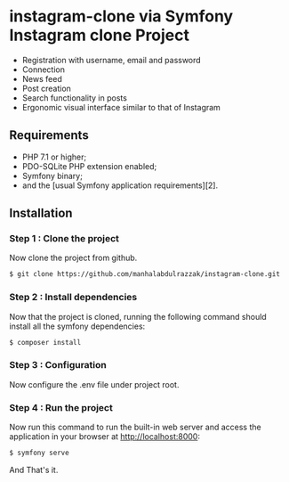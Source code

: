 **instagram-clone via Symfony** 
Instagram clone Project
========================

- Registration with username, email and password
- Connection
- News feed
- Post creation
- Search functionality in posts
- Ergonomic visual interface similar to that of Instagram

Requirements
------------

  * PHP 7.1 or higher;
  * PDO-SQLite PHP extension enabled;
  * Symfony binary;
  * and the [usual Symfony application requirements][2].

Installation
------------

### Step 1 : Clone the project

Now clone the project from github.

```bash
$ git clone https://github.com/manhalabdulrazzak/instagram-clone.git
```

### Step 2 : Install dependencies

Now that the project is cloned, running the following command should install all the symfony dependencies:

```bash
$ composer install
```

### Step 3 : Configuration

Now configure the .env file under project root.

### Step 4 : Run the project

Now run this command to run the built-in web server and access the application in your browser at <http://localhost:8000>:

```bash
$ symfony serve
```

And That's it.
